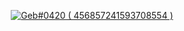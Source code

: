 
<p align="center" ## Me <img src= "https://cdn.discordapp.com/emojis/894175687878017055.png?size=80" alt='stats' width="20px">

<p align="center" https://github-readme-stats.vercel.app/api?username=gebwyd&show_icons=true&theme=tokyonight

<p align="center">
  <a href="https://discord.com/users/456857241593708554">
     <img src="https://discord.c99.nl/widget/theme-1/456857241593708554.png" alt="Geb#0420 ( 456857241593708554 )"/>
       </a>
</p>

